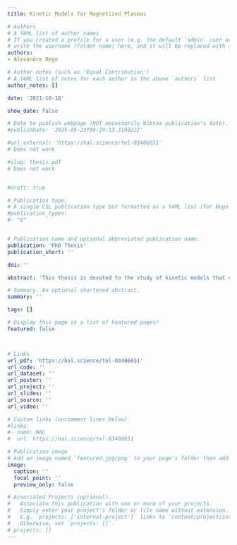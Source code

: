 ```yaml
---
title: Kinetic Models for Magnetized Plasmas

# Authors
# A YAML list of author names
# If you created a profile for a user (e.g. the default `admin` user at `content/authors/admin/`), 
# write the username (folder name) here, and it will be replaced with their full name and linked to their profile.
authors:
- Alexandre Rege

# Author notes (such as 'Equal Contribution')
# A YAML list of notes for each author in the above `authors` list
author_notes: []

date: '2021-10-18'

show_date: false

# Date to publish webpage (NOT necessarily Bibtex publication's date).
#publishDate: '2025-05-23T09:19:13.319922Z'

#url_external: 'https://hal.science/tel-03406651' 
# Does not work

#slug: thesis.pdf 
# Does not work


#draft: true

# Publication type.
# A single CSL publication type but formatted as a YAML list (for Hugo requirements).
#publication_types:
#- "6"


# Publication name and optional abbreviated publication name.
publication: 'PhD Thesis'
publication_short: ''

doi: ''

abstract: 'This thesis is devoted to the study of kinetic models that describe collisionless plasmas subject to an external magnetic field. In a first part, we explore how in electrostatic plasmas subject to a constant external magnetic field certain waves are undamped, independently of the strength of the magnetic field. This phenomenon, known as the Bernstein--Landau paradox, highlights a discontinuity with the theory of unmagnetized plasmas, where the longitudinal space charge waves, which include the electric field, are damped. Usually, we study these physical properties by considering the linearized Vlasov--Poisson system. In this work, we manage to reinterpret the Bernstein--Landau paradox by reformulating this system as a Schrödinger type equation which leads us to consider the magnetized Vlasov--Ampère system. With this reformulation, we explain the Bernstein--Landau paradox with respect to the spectrum of a certain self-adjoint magnetized Vlasov--Ampère operator. Finally, we build semi-Lagrangian schemes to test the eigenfunctions of the magnetized Vlasov--Ampère operator. In a second part, we study certain mathematical properties of the magnetized Vlasov--Poisson system, focusing first on the propagation of velocity of moments for weak solutions. In the case of a constant magnetic field, we use a Eulerian approach in order to control the velocity moments directly. Because of the added magnetic field, we find singularities at multiples of the cyclotron period. In the case of a general magnetic field, we use a Lagrangian method, focusing on the characteristics of the system to obtain a priori estimates that imply propagation of moments. An original feature of this work is that, in both cases, we rely on an induction procedure involving the cyclotron period to prove propagation of velocity moments for all time. Finally, we find new uniqueness conditions for solutions to the magnetized Vlasov–Poisson system that include assumptions on the velocity moments.'

# Summary. An optional shortened abstract.
summary: ''

tags: []

# Display this page in a list of Featured pages?
featured: false



# Links
url_pdf: 'https://hal.science/tel-03406651'
url_code: ''
url_dataset: ''
url_poster: ''
url_project: ''
url_slides: ''
url_source: ''
url_video: ''

# Custom links (uncomment lines below)
#links:
#- name: HAL
#  url: https://hal.science/tel-03406651

# Publication image
# Add an image named `featured.jpg/png` to your page's folder then add a caption below.
image:
  caption: ''
  focal_point: ''
  preview_only: false

# Associated Projects (optional).
#   Associate this publication with one or more of your projects.
#   Simply enter your project's folder or file name without extension.
#   E.g. `projects: ['internal-project']` links to `content/project/internal-project/index.md`.
#   Otherwise, set `projects: []`.
# projects: []
---
```



